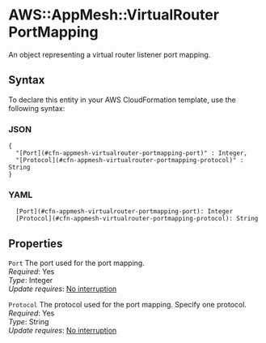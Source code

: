 # AWS::AppMesh::VirtualRouter PortMapping<a name="aws-properties-appmesh-virtualrouter-portmapping"></a>

An object representing a virtual router listener port mapping\.

## Syntax<a name="aws-properties-appmesh-virtualrouter-portmapping-syntax"></a>

To declare this entity in your AWS CloudFormation template, use the following syntax:

### JSON<a name="aws-properties-appmesh-virtualrouter-portmapping-syntax.json"></a>

```
{
  "[Port](#cfn-appmesh-virtualrouter-portmapping-port)" : Integer,
  "[Protocol](#cfn-appmesh-virtualrouter-portmapping-protocol)" : String
}
```

### YAML<a name="aws-properties-appmesh-virtualrouter-portmapping-syntax.yaml"></a>

```
  [Port](#cfn-appmesh-virtualrouter-portmapping-port): Integer
  [Protocol](#cfn-appmesh-virtualrouter-portmapping-protocol): String
```

## Properties<a name="aws-properties-appmesh-virtualrouter-portmapping-properties"></a>

`Port`  <a name="cfn-appmesh-virtualrouter-portmapping-port"></a>
The port used for the port mapping\.  
*Required*: Yes  
*Type*: Integer  
*Update requires*: [No interruption](https://docs.aws.amazon.com/AWSCloudFormation/latest/UserGuide/using-cfn-updating-stacks-update-behaviors.html#update-no-interrupt)

`Protocol`  <a name="cfn-appmesh-virtualrouter-portmapping-protocol"></a>
The protocol used for the port mapping\. Specify one protocol\.  
*Required*: Yes  
*Type*: String  
*Update requires*: [No interruption](https://docs.aws.amazon.com/AWSCloudFormation/latest/UserGuide/using-cfn-updating-stacks-update-behaviors.html#update-no-interrupt)